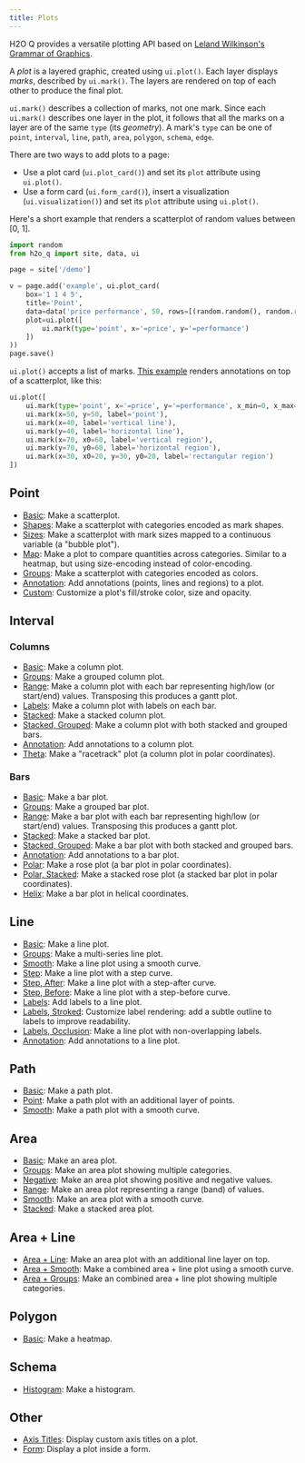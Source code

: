 ```yaml
---
title: Plots
---
```


H2O Q provides a versatile plotting API based on [Leland Wilkinson's](https://en.wikipedia.org/wiki/Leland_Wilkinson) [Grammar of Graphics](http://www.springer.com/gp/book/9780387245447).

A *plot* is a layered graphic, created using `ui.plot()`. Each layer displays *marks*, described by `ui.mark()`. The layers are rendered on top of each other to produce the final plot.

`ui.mark()` describes a collection of marks, not one mark. Since each `ui.mark()` describes one layer in the plot, it follows that all the marks on a layer are of the same `type` (its *geometry*). A mark's `type` can be one of `point`, `interval`, `line`, `path`, `area`, `polygon`, `schema`, `edge`.

There are two ways to add plots to a page:
- Use a plot card (`ui.plot_card()`) and set its `plot` attribute using `ui.plot()`.
- Use a form card (`ui.form_card()`), insert a visualization (`ui.visualization()`) and set its `plot` attribute using `ui.plot()`.

Here's a short example that renders a scatterplot of random values between [0, 1].

```py
import random
from h2o_q import site, data, ui

page = site['/demo']

v = page.add('example', ui.plot_card(
    box='1 1 4 5',
    title='Point',
    data=data('price performance', 50, rows=[(random.random(), random.random()) for _ in range(50)]),
    plot=ui.plot([
        ui.mark(type='point', x='=price', y='=performance')
    ])
))
page.save()
```

`ui.plot()` accepts a list of marks. [This example](examples/plot-point-annotation) renders annotations on top of a scatterplot, like this:

```py
ui.plot([
    ui.mark(type='point', x='=price', y='=performance', x_min=0, x_max=100, y_min=0, y_max=100),  # the plot
    ui.mark(x=50, y=50, label='point'),
    ui.mark(x=40, label='vertical line'),
    ui.mark(y=40, label='horizontal line'),
    ui.mark(x=70, x0=60, label='vertical region'),
    ui.mark(y=70, y0=60, label='horizontal region'),
    ui.mark(x=30, x0=20, y=30, y0=20, label='rectangular region')
])
```

## Point

- [Basic](examples/plot-point): Make a scatterplot.
- [Shapes](examples/plot-point-shapes): Make a scatterplot with categories encoded as mark shapes.
- [Sizes](examples/plot-point-sizes): Make a scatterplot with mark sizes mapped to a continuous variable (a "bubble plot").
- [Map](examples/plot-point-map): Make a plot to compare quantities across categories. Similar to a heatmap, but using size-encoding instead of color-encoding.
- [Groups](examples/plot-point-groups): Make a scatterplot with categories encoded as colors.
- [Annotation](examples/plot-point-annotation): Add annotations (points, lines and regions) to a plot.
- [Custom](examples/plot-point-custom): Customize a plot's fill/stroke color, size and opacity.

## Interval

### Columns

- [Basic](examples/plot-interval): Make a column plot.
- [Groups](examples/plot-interval-groups): Make a grouped column plot.
- [Range](examples/plot-interval-range): Make a column plot with each bar representing high/low (or start/end) values. Transposing this produces a gantt plot.
- [Labels](examples/plot-interval-labels): Make a column plot with labels on each bar.
- [Stacked](examples/plot-interval-stacked): Make a stacked column plot.
- [Stacked, Grouped](examples/plot-interval-stacked-grouped): Make a column plot with both stacked and grouped bars.
- [Annotation](examples/plot-interval-annotation): Add annotations to a column plot.
- [Theta](examples/plot-interval-theta): Make a "racetrack" plot (a column plot in polar coordinates).

### Bars

- [Basic](examples/plot-interval-transpose): Make a bar plot.
- [Groups](examples/plot-interval-groups-transpose): Make a grouped bar plot.
- [Range](examples/plot-interval-range-transpose): Make a bar plot with each bar representing high/low (or start/end) values. Transposing this produces a gantt plot.
- [Stacked](examples/plot-interval-stacked-transpose): Make a stacked bar plot.
- [Stacked, Grouped](examples/plot-interval-stacked-grouped-transpose): Make a bar plot with both stacked and grouped bars.
- [Annotation](examples/plot-interval-annotation-transpose): Add annotations to a bar plot.
- [Polar](examples/plot-interval-polar): Make a rose plot (a bar plot in polar coordinates).
- [Polar, Stacked](examples/plot-interval-polar-stacked): Make a stacked rose plot (a stacked bar plot in polar coordinates).
- [Helix](examples/plot-interval-helix): Make a bar plot in helical coordinates.

## Line

- [Basic](examples/plot-line): Make a line plot.
- [Groups](examples/plot-line-groups): Make a multi-series line plot.
- [Smooth](examples/plot-line-smooth): Make a line plot using a smooth curve.
- [Step](examples/plot-step): Make a line plot with a step curve.
- [Step, After](examples/plot-step-after): Make a line plot with a step-after curve.
- [Step, Before](examples/plot-step-before): Make a line plot with a step-before curve.
- [Labels](examples/plot-line-labels): Add labels to a line plot.
- [Labels, Stroked](examples/plot-line-labels-stroked): Customize label rendering: add a subtle outline to labels to improve readability.
- [Labels, Occlusion](examples/plot-line-labels-no-overlap): Make a line plot with non-overlapping labels.
- [Annotation](examples/plot-line-annotation): Add annotations to a line plot.

## Path

- [Basic](examples/plot-path): Make a path plot.
- [Point](examples/plot-path-point): Make a path plot with an additional layer of points.
- [Smooth](examples/plot-path-smooth): Make a path plot with a smooth curve.

## Area

- [Basic](examples/plot-area): Make an area plot.
- [Groups](examples/plot-area-groups): Make an area plot showing multiple categories.
- [Negative](examples/plot-area-negative): Make an area plot showing positive and negative values.
- [Range](examples/plot-area-range): Make an area plot representing a range (band) of values.
- [Smooth](examples/plot-area-smooth): Make an area plot with a smooth curve.
- [Stacked](examples/plot-area-stacked): Make a stacked area plot.

## Area + Line

- [Area + Line](examples/plot-area-line): Make an area plot with an additional line layer on top.
- [Area + Smooth](examples/plot-area-line-smooth): Make a combined area + line plot using a smooth curve.
- [Area + Groups](examples/plot-area-line-groups): Make an combined area + line plot showing multiple categories.

## Polygon

- [Basic](examples/plot-polygon): Make a heatmap.

## Schema
- [Histogram](examples/plot-histogram): Make a histogram.

## Other

- [Axis Titles](examples/plot-axis-title): Display custom axis titles on a plot.
- [Form](examples/plot-form): Display a plot inside a form.
